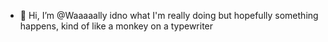 - 👋 Hi, I’m @Waaaaally
idno what I'm really doing but hopefully something happens, kind of like a monkey on a typewriter
<!---
Waaaaally/Waaaaally is a ✨ special ✨ repository because its `README.md` (this file) appears on your GitHub profile.
You can click the Preview link to take a look at your changes.
--->
